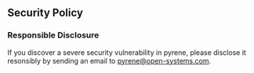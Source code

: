 ## Security Policy

### Responsible Disclosure

If you discover a severe security vulnerability in pyrene, please disclose it resonsibly by sending an email to pyrene@open-systems.com.
